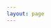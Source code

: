```yaml
---
layout: page
---
```


<script setup>
import {
  VPTeamPage,
  VPTeamPageTitle,
  VPTeamMembers
} from 'vitepress/theme'

const members = [
  {
    avatar: 'https://avatars.githubusercontent.com/u/36795643?v=4',
    name: 'Григорий',
    title: 'Создатель проекта',
    links: [
      { icon: 'github', link: 'https://github.com/Avenitos' },
    ]
  },
  {
    avatar: 'https://avatars.githubusercontent.com/u/28798291?v=4',
    name: 'Дмитрий',
    links: [
      { icon: 'github', link: 'https://github.com/directman66' },
    ]
  },
  {
    avatar: 'https://avatars.githubusercontent.com/u/15828541?v=4',
    name: 'Никита',
    links: [
      { icon: 'github', link: 'https://github.com/nick7zmail' },
    ]
  },
]
</script>

<VPTeamPage>
  <VPTeamPageTitle>
    <template #title>
      Наша команда
    </template>
    <template #lead>
      Команда разработчиков и участников проекта SLS
    </template>
  </VPTeamPageTitle>
  <VPTeamMembers
    :members="members"
  />
</VPTeamPage>
